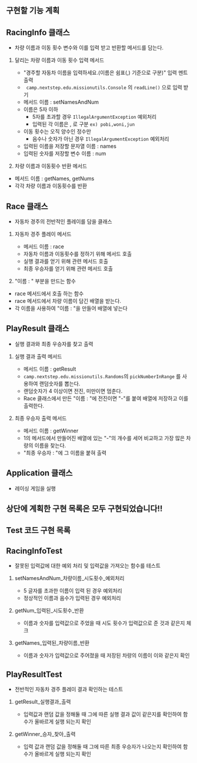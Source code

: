 ## 구현할 기능 계획

## RacingInfo 클래스
- 차량 이름과 이동 횟수 변수와 이를 입력 받고 반환할 메서드를 담는다.
1. 달리는 차량 이름과 이동 횟수 입력 메서드
   - "경주할 자동차 이름을 입력하세요.(이름은 쉼표(,) 기준으로 구분)" 입력 멘트 출력
   - ``` camp.nextstep.edu.missionutils.Console``` 의 ```readLine()``` 으로 입력 받기
   - 메서드 이름 : setNamesAndNum
   - 이름은 5자 이하
     - 5자를 초과할 경우 ``` IllegalArgumentException ``` 예외처리
     - 입력된 각 이름은 , 로 구분  ```ex) pobi,woni,jun ```
   - 이동 횟수는 오직 양수인 정수만
     - 음수나 숫자가 아닌 경우 ``` IllegalArgumentException ``` 예외처리
   - 입력된 이름을 저장할 문자열 이름 : names
   - 입력된 숫자를 저장할 변수 이름 : num 

2. 차량 이름과 이동횟수 반환 메서드
- 메서드 이름 : getNames, getNums
- 각각 차량 이름과 이동횟수를 반환

## Race 클래스
- 자동차 경주의 전반적인 플레이를 담을 클래스
1. 자동차 경주 플레이 메서드
    - 메서드 이름 : race
    - 자동차 이름과 이동횟수를 정하기 위해 메서드 호출
    - 실행 결과를 얻기 위해 관련 메서드 호출
    - 최종 우승자를 얻기 위해 관련 메서드 호출

2. "이름 : " 부분을 만드는 함수
- race 메서드에서 호출 하는 함수
- race 메서드에서 차량 이름이 담긴 배열을 받는다.
- 각 이름을 사용하여 "이름 : "을 만들어 배열에 넣는다

## PlayResult 클래스
- 실행 결과와 최종 우승자를 찾고 출력

1. 실행 결과 출력 메서드
    - 메서드 이름 : getResult
    - ``` camp.nextstep.edu.missionutils.Randoms ```의 ``` pickNumberInRange ``` 를 사용하여 랜덤숫자를 뽑는다.
    - 랜덤숫자가 4 이상이면 전진, 미만이면 멈춘다.
    - Race 클래스에서 만든 "이름 : "에 전진이면 "-"를 붙여 배열에 저장하고 이를 출력한다.

2. 최종 우승자 출력 메서드
   - 메서드 이름 : getWinner
   - 1의 메서드에서 만들어진 배열에 있는 "-"의 개수를 세어 비교하고 가장 많은 차량의 이름을 찾는다.
   - "최종 우승자 : "에 그 이름을 붙혀 출력

## Application 클래스
- 레이싱 게임을 실행

## 상단에 계획한 구현 목록은 모두 구현되었습니다!!

## Test 코드 구현 목록

## RacingInfoTest
- 잘못된 입력값에 대한 예외 처리 및 입력값을 가져오는 함수를 테스트
1. setNamesAndNum_차량이름_시도횟수_예외처리
   - 5 글자를 초과한 이름이 입력 된 경우 예외처리
   - 정상적인 이름과 음수가 입력된 경우 예외처리

2. getNum_입력된_시도횟수_반환
   - 이름과 숫자를 입력값으로 주었을 때 시도 횟수가 입력값으로 준 것과 같은지 체크

3. getNames_입력된_차량이름_반환
   - 이름과 숫자가 입력값으로 주어졌을 때 저장된 차량의 이름이 이와 같은지 확인

## PlayResultTest
- 전반적인 자동차 경주 플레이 결과 확인하는 테스트
1. getResult_실행결과_출력
   - 입력값과 랜덤 값을 정해둘 때 그에 따른 실행 결과 값이 같은지를 확인하여 함수가 올바르게 실행 되는지 확인

2. getWinner_승자_찾아_출력
   - 입력 값과 랜덤 값을 정해둘 때 그에 따른 최종 우승자가 나오는지 확인하여 함수가 올바르게 실행 되는지 확인 